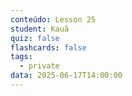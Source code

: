 ```yaml
---
conteúdo: Lesson 25
student: Kauã
quiz: false
flashcards: false
tags:
  - private
data: 2025-06-17T14:00:00
---
```

